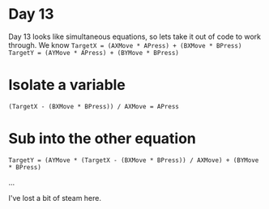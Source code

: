 ﻿# Day 13
Day 13 looks like simultaneous equations, so lets take it out of code to work through.
We know
`TargetX = (AXMove * APress) + (BXMove * BPress)`
`TargetY = (AYMove * APress) + (BYMove * BPress)`

# Isolate a variable
`(TargetX - (BXMove * BPress)) / AXMove = APress`

# Sub into the other equation
`TargetY = (AYMove * (TargetX - (BXMove * BPress)) / AXMove) + (BYMove * BPress)`

...

I've lost a bit of steam here.